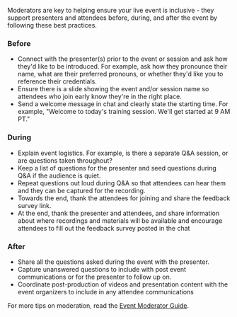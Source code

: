 Moderators are key to helping ensure your live event is inclusive - they support presenters and attendees before, during, and after the event by following these best practices.

### Before

- Connect with the presenter(s) prior to the event or session and ask how they'd like to be introduced. For example, ask how they pronounce their name, what are their preferred pronouns, or whether they'd like you to reference their credentials.
- Ensure there is a slide showing the event and/or session name so attendees who join early know they're in the right place.
- Send a welcome message in chat and clearly state the starting time. For example, "Welcome to today's training session. We'll get started at 9 AM PT."

### During

- Explain event logistics. For example, is there a separate Q&A session, or are questions taken throughout?
- Keep a list of questions for the presenter and seed questions during Q&A if the audience is quiet.
- Repeat questions out loud during Q&A so that attendees can hear them and they can be captured for the recording.
- Towards the end, thank the attendees for joining and share the feedback survey link.
- At the end, thank the presenter and attendees, and share information about where recordings and materials will be available and encourage attendees to fill out the feedback survey posted in the chat

### After

- Share all the questions asked during the event with the presenter.
- Capture unanswered questions to include with post event communications or for the presenter to follow up on.
- Coordinate post-production of videos and presentation content with the event organizers to include in any attendee communications

For more tips on moderation, read the [Event Moderator Guide](https://aka.ms/VEModeratorGuide).
